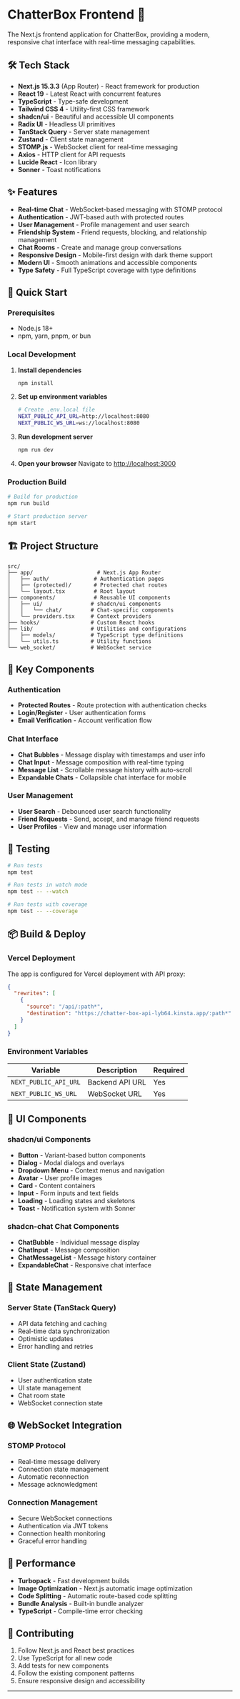 # ChatterBox Frontend 🎨

The Next.js frontend application for ChatterBox, providing a modern, responsive chat interface with real-time messaging capabilities.

## 🛠️ Tech Stack

- **Next.js 15.3.3** (App Router) - React framework for production
- **React 19** - Latest React with concurrent features
- **TypeScript** - Type-safe development
- **Tailwind CSS 4** - Utility-first CSS framework
- **shadcn/ui** - Beautiful and accessible UI components
- **Radix UI** - Headless UI primitives
- **TanStack Query** - Server state management
- **Zustand** - Client state management
- **STOMP.js** - WebSocket client for real-time messaging
- **Axios** - HTTP client for API requests
- **Lucide React** - Icon library
- **Sonner** - Toast notifications

## ✨ Features

- **Real-time Chat** - WebSocket-based messaging with STOMP protocol
- **Authentication** - JWT-based auth with protected routes
- **User Management** - Profile management and user search
- **Friendship System** - Friend requests, blocking, and relationship management
- **Chat Rooms** - Create and manage group conversations
- **Responsive Design** - Mobile-first design with dark theme support
- **Modern UI** - Smooth animations and accessible components
- **Type Safety** - Full TypeScript coverage with type definitions

## 🚀 Quick Start

### Prerequisites

- Node.js 18+
- npm, yarn, pnpm, or bun

### Local Development

1. **Install dependencies**

   ```bash
   npm install
   ```

2. **Set up environment variables**

   ```bash
   # Create .env.local file
   NEXT_PUBLIC_API_URL=http://localhost:8080
   NEXT_PUBLIC_WS_URL=ws://localhost:8080
   ```

3. **Run development server**

   ```bash
   npm run dev
   ```

4. **Open your browser**
   Navigate to [http://localhost:3000](http://localhost:3000)

### Production Build

```bash
# Build for production
npm run build

# Start production server
npm start
```

## 🏗️ Project Structure

```
src/
├── app/                    # Next.js App Router
│   ├── auth/              # Authentication pages
│   ├── (protected)/       # Protected chat routes
│   └── layout.tsx         # Root layout
├── components/            # Reusable UI components
│   ├── ui/               # shadcn/ui components
│   │   └── chat/         # Chat-specific components
│   └── providers.tsx     # Context providers
├── hooks/                # Custom React hooks
├── lib/                  # Utilities and configurations
│   ├── models/           # TypeScript type definitions
│   └── utils.ts          # Utility functions
└── web_socket/           # WebSocket service
```

## 🔧 Key Components

### Authentication

- **Protected Routes** - Route protection with authentication checks
- **Login/Register** - User authentication forms
- **Email Verification** - Account verification flow

### Chat Interface

- **Chat Bubbles** - Message display with timestamps and user info
- **Chat Input** - Message composition with real-time typing
- **Message List** - Scrollable message history with auto-scroll
- **Expandable Chats** - Collapsible chat interface for mobile

### User Management

- **User Search** - Debounced user search functionality
- **Friend Requests** - Send, accept, and manage friend requests
- **User Profiles** - View and manage user information

## 🧪 Testing

```bash
# Run tests
npm test

# Run tests in watch mode
npm test -- --watch

# Run tests with coverage
npm test -- --coverage
```

## 📦 Build & Deploy

### Vercel Deployment

The app is configured for Vercel deployment with API proxy:

```json
{
  "rewrites": [
    {
      "source": "/api/:path*",
      "destination": "https://chatter-box-api-lyb64.kinsta.app/:path*"
    }
  ]
}
```

### Environment Variables

| Variable | Description | Required |
|----------|-------------|----------|
| `NEXT_PUBLIC_API_URL` | Backend API URL | Yes |
| `NEXT_PUBLIC_WS_URL` | WebSocket URL | Yes |

## 🎨 UI Components

### shadcn/ui Components

- **Button** - Variant-based button components
- **Dialog** - Modal dialogs and overlays
- **Dropdown Menu** - Context menus and navigation
- **Avatar** - User profile images
- **Card** - Content containers
- **Input** - Form inputs and text fields
- **Loading** - Loading states and skeletons
- **Toast** - Notification system with Sonner

### shadcn-chat Chat Components

- **ChatBubble** - Individual message display
- **ChatInput** - Message composition
- **ChatMessageList** - Message history container
- **ExpandableChat** - Responsive chat interface

## 🔄 State Management

### Server State (TanStack Query)

- API data fetching and caching
- Real-time data synchronization
- Optimistic updates
- Error handling and retries

### Client State (Zustand)

- User authentication state
- UI state management
- Chat room state
- WebSocket connection state

## 🌐 WebSocket Integration

### STOMP Protocol

- Real-time message delivery
- Connection state management
- Automatic reconnection
- Message acknowledgment

### Connection Management

- Secure WebSocket connections
- Authentication via JWT tokens
- Connection health monitoring
- Graceful error handling

## 🎯 Performance

- **Turbopack** - Fast development builds
- **Image Optimization** - Next.js automatic image optimization
- **Code Splitting** - Automatic route-based code splitting
- **Bundle Analysis** - Built-in bundle analyzer
- **TypeScript** - Compile-time error checking

## 🤝 Contributing

1. Follow Next.js and React best practices
2. Use TypeScript for all new code
3. Add tests for new components
4. Follow the existing component patterns
5. Ensure responsive design and accessibility

---

